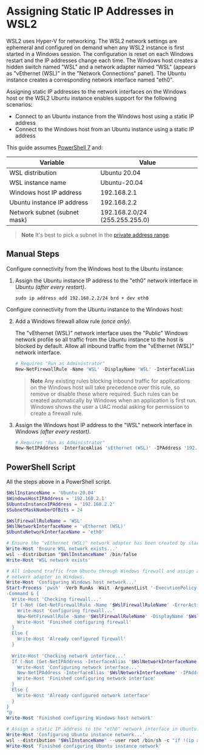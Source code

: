# Assigning Static IP Addresses in WSL2

WSL2 uses Hyper-V for networking. The WSL2 network settings are ephemeral and configured on demand when any WSL2
instance is first started in a Windows session. The configuration is reset on each Windows restart and the IP addresses change each time. The Windows host creates a hidden switch named "WSL" and a network adapter named "WSL" (appears as
"vEthernet (WSL)" in the "Network Connections" panel). The Ubuntu instance creates a corresponding network interface
named "eth0".

Assigning static IP addresses to the network interfaces on the Windows host or the WSL2 Ubuntu instance enables support
for the following scenarios:

- Connect to an Ubuntu instance from the Windows host using a static IP address
- Connect to the Windows host from an Ubuntu instance using a static IP address

This guide assumes [PowerShell 7](https://learn.microsoft.com/en-us/powershell/scripting/install/installing-powershell-on-windows) and:

| **Variable**                 | **Value**                      |
| ---------------------------- | ------------------------------ |
| WSL distribution             | Ubuntu 20.04                   |
| WSL instance name            | Ubuntu-20.04                   |
| Windows host IP address      | 192.168.2.1                    |
| Ubuntu instance IP address   | 192.168.2.2                    |
| Network subnet (subnet mask) | 192.168.2.0/24 (255.255.255.0) |

> **Note**
> It's best to pick a subnet in the [private address range](https://en.wikipedia.org/wiki/Private_network).

## Manual Steps

Configure connectivity from the Windows host to the Ubuntu instance:

1. Assign the Ubuntu instance IP address to the "eth0" network interface in Ubuntu _(after every restart)_.

    ```shell
    sudo ip address add 192.168.2.2/24 brd + dev eth0
    ```

Configure connectivity from the Ubuntu instance to the Windows host:

2. Add a Windows firewall allow rule _(once only)_.

    The "vEthernet (WSL)" network interface uses the "Public" Windows network profile so all traffic from the Ubuntu
    instance to the host is blocked by default. Allow all inbound traffic from the "vEthernet (WSL)" network interface.

    ```powershell
    # Requires "Run as Administrator"
    New-NetFirewallRule -Name 'WSL' -DisplayName 'WSL' -InterfaceAlias 'vEthernet (WSL)' -Direction Inbound -Action Allow
    ```

    > **Note**
    > Any existing rules blocking inbound traffic for applications on the Windows host will take precedence
    > over this rule, so remove or disable these where required. Such rules can be created automatically by Windows
    > when an application is first run. Windows shows the user a UAC modal asking for permission to create a firewall
    > rule.

3. Assign the Windows host IP address to the "WSL" network interface in Windows _(after every restart)_.

    ```powershell
    # Requires "Run as Administrator"
    New-NetIPAddress -InterfaceAlias 'vEthernet (WSL)' -IPAddress '192.168.2.1' -PrefixLength 24
    ```

## PowerShell Script

All the steps above in a PowerShell script.

```powershell
$WslInstanceName = 'Ubuntu-20.04'
$WindowsHostIPAddress = '192.168.2.1'
$UbuntuInstanceIPAddress = '192.168.2.2'
$SubnetMaskNumberOfBits = 24

$WslFirewallRuleName = 'WSL'
$WslNetworkInterfaceName = 'vEthernet (WSL)'
$UbuntuNetworkInterfaceName = 'eth0'

# Ensure the "vEthernet (WSL)" network adapter has been created by starting WSL.
Write-Host 'Ensure WSL network exists...'
wsl --distribution "$WslInstanceName" /bin/false
Write-Host 'WSL network exists'

# All inbound traffic from Ubuntu through Windows firewall and assign a static IP address to the "vEthernet (WSL)"
# network adapter in Windows.
Write-Host 'Configuring Windows host network...'
Start-Process 'pwsh' -Verb RunAs -Wait -ArgumentList '-ExecutionPolicy Bypass', @"
-Command & {
  Write-Host 'Checking firewall...'
  If (-Not (Get-NetFirewallRule -Name '$WslFirewallRuleName' -ErrorAction SilentlyContinue)) {
    Write-Host 'Configuring firewall...'
    New-NetFirewallRule -Name '$WslFirewallRuleName' -DisplayName '$WslFirewallRuleName' -InterfaceAlias '$WslNetworkInterfaceName' -Direction Inbound -Action Allow
    Write-Host 'Finished configuring firewall'
  }
  Else {
    Write-Host 'Already configured firewall'
  }
 
  Write-Host 'Checking network interface...'
  If (-Not (Get-NetIPAddress -InterfaceAlias '$WslNetworkInterfaceName' -IPAddress '$WindowsHostIPAddress' -PrefixLength $SubnetMaskNumberOfBits  -ErrorAction SilentlyContinue)) {
    Write-Host 'Configuring network interface...'
    New-NetIPAddress -InterfaceAlias '$WslNetworkInterfaceName' -IPAddress '$WindowsHostIPAddress' -PrefixLength $SubnetMaskNumberOfBits
    Write-Host 'Finished configuring network interface'
  }
  Else {
    Write-Host 'Already configured network interface'
  }
}
"@
Write-Host 'Finished configuring Windows host network'

# Assign a static IP address to the "eth0" network interface in Ubuntu.
Write-Host 'Configuring Ubuntu instance network...'
wsl --distribution "$WslInstanceName" --user root /bin/sh -c "if !(ip address show dev $UbuntuNetworkInterfaceName | grep -q $UbuntuInstanceIPAddress/$SubnetMaskNumberOfBits); then ip address add $UbuntuInstanceIPAddress/24 brd + dev $UbuntuNetworkInterfaceName; fi"
Write-Host 'Finished configuring Ubuntu instance network'
```